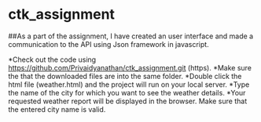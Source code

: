 # ctk_assignment
##As a part of the assignment, I have created an user interface and made a communication to the API using Json framework in javascript. 

*Check out the code using https://github.com/Privaidyanathan/ctk_assignment.git (https).
*Make sure the that the downloaded files are into the same folder.
*Double click the html file (weather.html) and the project will run on your local server.
*Type the name of the city for which you want to see the weather details.
*Your requested weather report will be displayed in the browser. Make sure that the entered city name is 	valid. 
